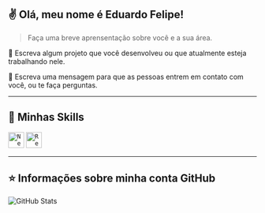 ## ✌️ Olá, meu nome é <strong>Eduardo Felipe!</strong> 
  
 > Faça uma breve aprensentação sobre você e a sua área. 
  
 🔭 Escreva algum projeto que você desenvolveu ou que atualmente esteja trabalhando nele. 
  
 💬 Escreva uma mensagem para que as pessoas entrem em contato com você, ou te faça perguntas. 
  
 ---- 
  
 ## 🚀 Minhas Skills 
  
 <code><a href="https://nextjs.org/docs" target="_blank"><img height="32" src="https://encrypted-tbn0.gstatic.com/images?q=tbn:ANd9GcSkjaRslF-6qQiLVAEhrH61TH9bhZLe0taOCQ&usqp=CAU" alt="NextJS"/></a></code>
 <code><a href="https://reactjs.org" target="_blank"><img height="32" src="https://b768731.smushcdn.com/768731/wp-content/uploads/2019/09/React.png?lossy=0&strip=1&webp=1" alt="ReactJS"/></a></code>


  
 --- 
  
 ## ⭐ Informações sobre minha conta GitHub 
 ![GitHub Stats](https://github-readme-stats.vercel.app/api?username=pmarcelojr&show_icons=true)
